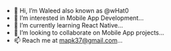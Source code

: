 - 👋 Hi, I’m Waleed also known as @wHat0
- 👀 I’m interested in Mobile App Development...
- 🌱 I’m currently learning React Native...
- 💞️ I’m looking to collaborate on Mobile App projects...
- 📫 Reach me at mapk37@gmail.com...

<!---
wHat0/wHat0 is a ✨ special ✨ repository because its `README.md` (this file) appears on your GitHub profile.
You can click the Preview link to take a look at your changes.
--->
